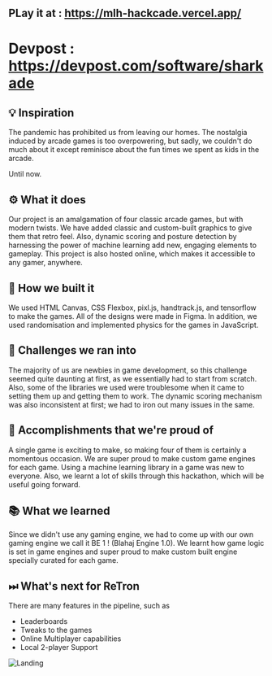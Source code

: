## PLay it at : https://mlh-hackcade.vercel.app/
# Devpost : https://devpost.com/software/sharkade
## 💡 Inspiration
The pandemic has prohibited us from leaving our homes. 
The nostalgia induced by arcade games is too overpowering, but sadly, we couldn't do much about it except reminisce about the fun times we spent as kids in the arcade.

Until now.

## ⚙ What it does
Our project is an amalgamation of four classic arcade games, but with modern twists.  We have added classic and custom-built graphics to give them that retro feel. Also, dynamic scoring and posture detection by harnessing the power of machine learning add new, engaging elements to gameplay. This project is also hosted online, which makes it accessible to any gamer, anywhere.

## 🔧 How we built it
We used HTML Canvas, CSS Flexbox, pixl.js, handtrack.js, and tensorflow to make the games. All of the designs were made in Figma. In addition, we used randomisation and implemented physics for the games in JavaScript.

## 💪 Challenges we ran into
The majority of us are newbies in game development, so this challenge seemed quite daunting at first, as we essentially had to start from scratch. 
Also, some of the libraries we used were troublesome when it came to setting them up and getting them to work. The dynamic scoring mechanism was also inconsistent at first; we had to iron out many issues in the same.

## 📌 Accomplishments that we're proud of
 A single game is exciting to make, so making four of them is certainly a momentous occasion. We are super proud to make custom game engines for each game. Using a machine learning library in a game was new to everyone. Also, we learnt a lot of skills through this hackathon, which will be useful going forward. 

## 📚 What we learned
Since we didn't use any gaming engine, we had to come up with our own gaming engine we call it BE 1 ! (Blahaj Engine 1.0). We learnt how game logic is set in game engines and super proud to make custom built engine specially curated for each game. 

## ⏭ What's next for ReTron
There are many features in the pipeline, such as
* Leaderboards
* Tweaks to the games
* Online Multiplayer capabilities
* Local 2-player Support

![Landing](https://user-images.githubusercontent.com/49470807/120106329-39832900-c17a-11eb-9d66-ba666513b0ad.png)
